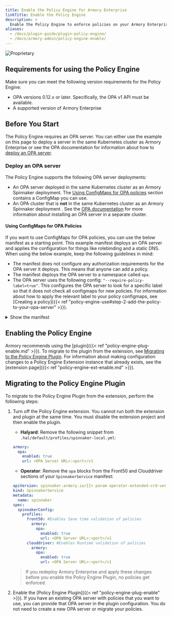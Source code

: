 ```yaml
---
title: Enable the Policy Engine for Armory Enterprise
linkTitle: Enable the Policy Engine
description: >
  Enable the Policy Engine to enforce policies on your Armory Enterprise instance. This page includes informatino about how to deploy and configure an OPA server, which the Policy Engine requires.
aliases:
  - /docs/plugin-guide/plugin-policy-engine/
  - /docs/armory-admin/policy-engine-enable/
---
```


![Proprietary](/images/proprietary.svg)

## Requirements for using the Policy Engine

Make sure you can meet the following version requirements for the Policy Engine:

* OPA versions 0.12.x or later. Specifically, the OPA v1 API must be available.
* A supported version of Armory Enterprise


## Before You Start

The Policy Engine requires an OPA server. You can either use the example on this page to deploy a server in the same Kubernetes cluster as Armory Enterprise or see the OPA documentation for information about how to [deploy an OPA server](https://www.openpolicyagent.org/docs/latest/#running-opa).

### Deploy an OPA server

The Policy Engine supports the following OPA server deployments:

* An OPA server deployed in the same Kubernetes cluster as an Armory Spinnaker deployment. The [Using ConfigMaps for OPA policies](#using-configmaps-for-opa-policies) section contains a ConfigMap you can use.
* An OPA cluster that is **not** in the same Kubernetes cluster as an Armory Spinnaker deployment . See the [OPA documentation](https://www.openpolicyagent.org/docs/latest/) for more information about installing an OPA server in a separate cluster.

#### Using ConfigMaps for OPA Policies

If you want to use ConfigMaps for OPA policies, you can use the below manifest as a starting point. This example manifest deploys an OPA server and applies the configuration for things like rolebinding and a static DNS.
When using the below example, keep the following guidelines in mind:
* The manifest does not configure any authorization requirements for the OPA server it deploys. This means that anyone can add a policy.
* The manifest deploys the OPA server to a namespace called `opa`.
* The OPA server uses the following config: `"--require-policy-label=true"`. This configures the OPA server to look for a specific label so that it does not check all configmaps for new policies. For information about how to apply the relevant label to your policy configmaps, see [Creating a policy]({{< ref "policy-engine-use#step-2-add-the-policy-to-your-opa-server" >}}).

<details><summary>Show the manifest</summary>
<code><pre>
---
apiVersion: v1
kind: Namespace
metadata:
  name: opa # Change this to install OPA in a different namespace
---
# Grant service accounts in the 'opa' namespace read-only access to resources.
# This lets OPA/kube-mgmt replicate resources into OPA so they can be used in policies.
# The subject name should be `system:serviceaccounts:<namespace>` where `<namespace>` is the namespace where OPA will be installed
kind: ClusterRoleBinding
apiVersion: rbac.authorization.k8s.io/v1
metadata:
  name: opa-viewer-spinnaker
roleRef:
  kind: ClusterRole
  name: view
  apiGroup: rbac.authorization.k8s.io
subjects:
- kind: Group
  name: system:serviceaccounts:opa # Change this to the namespace OPA is installed in
  apiGroup: rbac.authorization.k8s.io
---
# Define role in the `opa` namespace for OPA/kube-mgmt to update configmaps with policy status.
# The namespace for this should be the namespace where policy configmaps will be created
kind: Role
apiVersion: rbac.authorization.k8s.io/v1
metadata:
  namespace: opa # Change this to the namespace where policies will live
  name: configmap-modifier
rules:
- apiGroups: [""]
  resources: ["configmaps"]
  verbs: ["update", "patch"]
---
# Bind the above role to all service accounts in the `opa` namespace
# The namespace for this should be the namespace where policy configmaps will be created
# The subject name should be `system:serviceaccounts:<namespace>` where `<namespace>` is the namespace where OPA will be installed
kind: RoleBinding
apiVersion: rbac.authorization.k8s.io/v1
metadata:
  namespace: opa # Change this to the namespace where policies will live
  name: opa-configmap-modifier
roleRef:
  kind: Role
  name: configmap-modifier
  apiGroup: rbac.authorization.k8s.io
subjects:
- kind: Group
  name: system:serviceaccounts:opa # Change this to the namespace OPA is installed in
  apiGroup: rbac.authorization.k8s.io
---
apiVersion: apps/v1
kind: Deployment
metadata:
  name: opa-deployment
  namespace: opa # Change this to the namespace OPA is installed in
  labels:
    app: opa
spec:
  replicas: 1
  selector:
    matchLabels:
      app: opa
  template:
    metadata:
      labels:
        app: opa
    spec:
      containers:
      # WARNING: OPA is NOT running with an authorization policy configured. This
      # means that clients can read and write policies in OPA. If you are
      # deploying OPA in an insecure environment, be sure to configure
      # authentication and authorization on the daemon. See the Security page for
      # details: https://www.openpolicyagent.org/docs/security.html.
        - name: opa
          image: openpolicyagent/opa:{{< param opa-server-version >}}
          args:
            - "run"
            - "--server"
            - "--addr=http://0.0.0.0:8181"
          readinessProbe:
            httpGet:
              path: /health
              scheme: HTTP
              port: 8181
            initialDelaySeconds: 3
            periodSeconds: 5
          livenessProbe:
            httpGet:
              path: /health
              scheme: HTTP
              port: 8181
            initialDelaySeconds: 3
            periodSeconds: 5
        - name: kube-mgmt
          image: openpolicyagent/kube-mgmt:0.9
          args:
          # Change this to the namespace where you want OPA to look for policies
            - "--policies=opa"
          # Configure the OPA server to only check ConfigMaps with the relevant label
            - "--require-policy-label=true"
---
# Create a static DNS endpoint for Spinnaker to reach OPA
apiVersion: v1
kind: Service
metadata:
  name: opa
  namespace: opa # Change this to the namespace OPA is installed in
spec:
  selector:
    app: opa
  ports:
  - protocol: TCP
    port: 8181
    targetPort: 8181
</pre></code>
</details>

## Enabling the Policy Engine

Armory recommends using the [plugin]({{< ref "policy-engine-plug-enable.md" >}}). To migrate to the plugin from the extension, see [Migrating to the Policy Engine Plugin](#migrating-to-the-policy-engine-plugin). For information about making configuration changes to a Policy Engine Extension instance that already exists, see the [extension page]({{< ref "policy-engine-ext-enable.md" >}}).

## Migrating to the Policy Engine Plugin

To migrate to the Policy Engine Plugin from the extension, perform the following steps:

1. Turn off the Policy Engine extension. You cannot run both the extension and plugin at the same time. You must disable the extension project and then enable the plugin.
   * **Halyard**: Remove the following snippet from `.hal/default/profiles/spinnaker-local.yml`:
   ```yaml
   armory:
     opa:
       enabled: true
       url: <OPA Server URL>:<port>/v1
   ```
   * **Operator**:  Remove the `opa` blocks from the Front50 and Clouddriver sections of your `SpinnakerService` manifest:
   ```yaml
   apiVersion: spinnaker.armory.io/{{< param operator-extended-crd-version >}}
   kind: SpinnakerService
   metadata:
     name: spinnaker
   spec:
     spinnakerConfig:
       profiles:
         front50: #Enables Save time validation of policies
           armory:
             opa:
               enabled: true
               url: <OPA Server URL>:<port>/v1
         clouddriver: #Enables Runtime validation of policies
           armory:
             opa:
               enabled: true
               url: <OPA Server URL>:<port>/v1
   ```

   > If you redeploy Armory Enterprise and apply these changes before you enable the Policy Engine Plugin, no policies get enforced.

2. Enable the [Policy Engine Plugin]({{< ref "policy-engine-plug-enable" >}}).  If you have an existing OPA server with policies that you want to use, you can provide that OPA server in the plugin configuration. You do not need to create a new OPA server or migrate your policies. 
